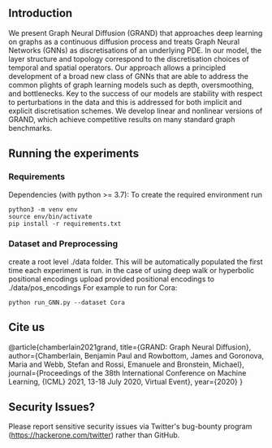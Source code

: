 ## Introduction

We present Graph Neural Diffusion (GRAND)
that approaches deep learning on graphs as a continuous diffusion process and treats Graph Neural
Networks (GNNs) as discretisations of an underlying PDE. In our model, the layer structure and
topology correspond to the discretisation choices
of temporal and spatial operators. Our approach allows a principled development of a broad new
class of GNNs that are able to address the common plights of graph learning models such as
depth, oversmoothing, and bottlenecks. Key to
the success of our models are stability with respect to perturbations in the data and this is addressed for both 
implicit and explicit discretisation schemes. We develop linear and nonlinear
versions of GRAND, which achieve competitive results on many standard graph benchmarks.

## Running the experiments

### Requirements
Dependencies (with python >= 3.7):
To create the required environment run
```
python3 -m venv env
source env/bin/activate
pip install -r requirements.txt
```

### Dataset and Preprocessing
create a root level ./data folder. This will be automatically populated the first time each experiment is run.
in the case of using deep walk or hyperbolic positional encodings upload provided positional encodings to ./data/pos_encodings
For example to run for Cora:
```
python run_GNN.py --dataset Cora 
```

## Cite us
@article{chamberlain2021grand,
  title={GRAND: Graph Neural Diffusion},
  author={Chamberlain, Benjamin Paul and Rowbottom, James and Goronova, Maria and Webb, Stefan and Rossi, 
  Emanuele and Bronstein, Michael},
  journal={Proceedings of the 38th International Conference on Machine Learning,
               {ICML} 2021, 13-18 July 2020, Virtual Event},
  year={2020}
}


## Security Issues?
Please report sensitive security issues via Twitter's bug-bounty program (https://hackerone.com/twitter) rather than GitHub.

